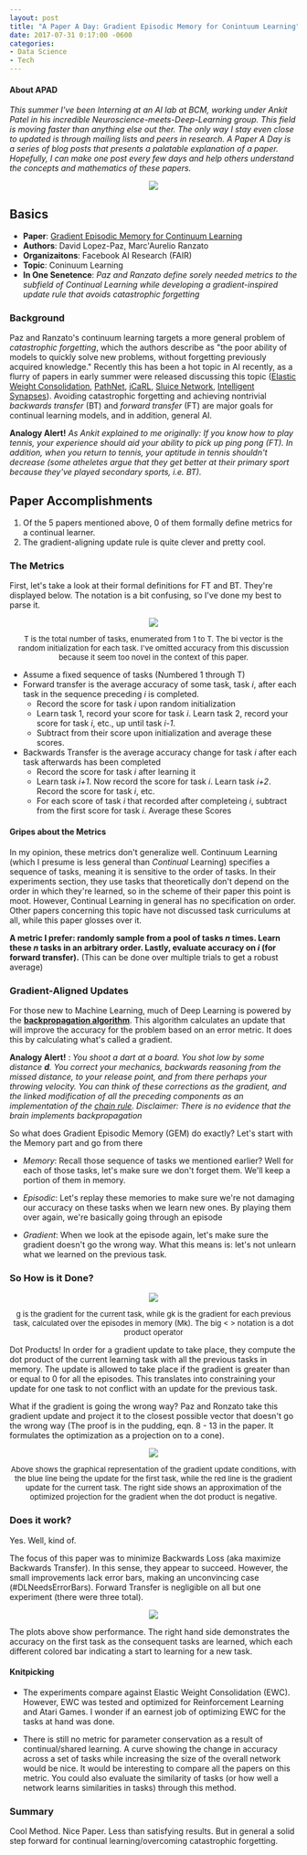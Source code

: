 ```yaml
---
layout: post
title: "A Paper A Day: Gradient Episodic Memory for Conintuum Learning"
date: 2017-07-31 0:17:00 -0600
categories:
- Data Science
- Tech
---
```


#### About APAD ####
_This summer I've been Interning at an AI lab at BCM, working under
Ankit Patel in his incredible Neuroscience-meets-Deep-Learning group. 
This field is moving faster than anything else out ther.
The only way I stay even close to updated
is through mailing lists and peers in research. A Paper A Day is a series
of blog posts that presents a palatable explanation of a paper. Hopefully,
I can make one post every few days and help others understand the concepts and 
mathematics of these papers._

<div style="text-align:center">
 <img src="http://www.explorestsimonsisland.com/images/widepics/tennis.jpg">
</div>

## Basics ##
* __Paper__: [Gradient Episodic Memory for Continuum Learning][GED]
* __Authors__: David Lopez-Paz, Marc'Aurelio Ranzato 
* __Organizaitons__: Facebook AI Research (FAIR)
* __Topic__: Coninuum Learning
* __In One Senetence__: _Paz and Ranzato define sorely needed metrics to the
subfield of Continual Learning while developing a gradient-inspired update rule 
that avoids catastrophic forgetting_

### Background ###

Paz and Ranzato's continuum learning targets a more general problem of 
_catastrophic forgetting_, which the authors describe as "the poor ability of models to
quickly solve new problems, without forgetting previously acquired knowledge."
Recently this has been a hot topic in AI recently, as a flurry of 
papers in early summer were released discussing this topic ([Elastic Weight Consolidation][EWC],
[PathNet][PathNet], [iCaRL][iCARL], [Sluice Network][Sluice Network], [Intelligent Synapses][Intelligent Synapses]).
Avoiding catastrophic forgetting and achieving nontrivial _backwards transfer_ (BT) and _forward transfer_ (FT) are major goals for
continual learning models, and in addition, general AI. 

__Analogy Alert!__ _As Ankit explained to me originally: 
If you know how to play tennis, your experience 
*should* aid your ability to pick up ping pong (FT). 
In addition, when you return to tennis, your aptitude
in tennis shouldn't decrease (some atheletes argue that they get better
at their primary sport because they've played secondary sports, i.e. BT)._ 
 
## Paper Accomplishments ##

1. Of the 5 papers mentioned above, 0 of them formally define metrics for a
continual learner. 
2. The gradient-aligning update rule is quite clever and pretty cool.

### The Metrics ###
First, let's take a look at their formal definitions for FT and BT. 
They're displayed below. The notation is a bit confusing, so I've done my
 best to parse it.
  
<div style="text-align:center">
    <img src="https://www.dropbox.com/s/qrj6sxkfruj42uk/Screen%20Shot%202017-07-31%20at%204.56.05%20PM.png?dl=1">
    <p style="font-size:13px"> T is the total number of tasks, enumerated from 1 to T. The bi vector is the random
    initialization for each task. I've omitted accuracy from this discussion because it seem too novel in the context
    of this paper.</p>
</div>

* Assume a fixed sequence of tasks (Numbered 1 through T)
* Forward transfer is the average accuracy of some task, task _i_, after each 
task in the sequence preceding _i_ is completed. 
    * Record the score for task _i_ upon random initialization
    * Learn task 1, record your score for task _i_. Learn task 2, record your
     score for task _i_, etc., up until task _i-1_.
    * Subtract from their score upon initialization and average these scores.
* Backwards Transfer is the average accuracy change for task _i_ after each 
task afterwards has been completed
    * Record the score for task _i_ after learning it
    * Learn task _i+1_. Now record the score for task _i_. Learn task _i+2_. Record the
    score for task _i_, etc.
    * For each score of task _i_ that recorded after completeing _i_, subtract from the first
    score for task _i_. Average these Scores

    
#### Gripes about the Metrics ####
In my opinion, these metrics don't generalize well. Continuum Learning (which I presume
is less general than _Continual_ Learning) specifies a sequence of tasks,
 meaning it is sensitive to the order of tasks. In their experiments section, 
 they use tasks that theoretically don't depend on the order in which they're learned, so in the 
 scheme of their paper this point is moot. However, Continual Learning in general
has no specification on order. Other papers concerning this topic have not discussed
task curriculums at all, while this paper glosses over it. 

__A metric I prefer: randomly sample from a pool of tasks
_n_ times. Learn these _n_ tasks in an arbitrary order. Lastly, evaluate accuracy on _i_ (for forward transfer).__ 
(This can be done over multiple trials to get a robust average)

### Gradient-Aligned Updates ###

For those new to Machine Learning, much of Deep Learning is powered by the 
[__backpropagation algorithm__][backprop]. This algorithm calculates an update that
will improve the accuracy for the problem based on an error metric. It does this by calculating what's 
called a gradient. 

__Analogy Alert!__ : _You shoot a dart at a board. You shot low by some distance __d__. 
You correct your mechanics, backwards reasoning from the missed distance, to your 
release point, and from there perhaps your throwing velocity. 
You can think of these corrections as the gradient, and the linked modification of
all the preceding components as an implementation
of the [chain rule][chainrule]. Disclaimer: 
 There is no evidence that the brain implements backpropagation_

So what does Gradient Episodic Memory (GEM) do exactly? Let's start with the Memory
part and go from there

* _Memory_: Recall those sequence of tasks we mentioned earlier? Well for each of those
tasks, let's make sure we don't forget them. We'll keep a portion of them in memory. 

* _Episodic_: Let's replay these memories to make sure we're not damaging our accuracy
on these tasks when we learn new ones. By playing them over again, we're basically going through an episode

* _Gradient_: When we look at the episode again, let's make sure the gradient doesn't
go the wrong way. What this means is: let's not unlearn what we learned on the 
previous task. 

### So How is it Done? ###

<div style="text-align:center">
    <img src="https://www.dropbox.com/s/jye3b3mco5fs277/Screen%20Shot%202017-07-31%20at%204.55.52%20PM.png?dl=1">
    <p style="font-size:13px"> g is the gradient for the current task, while gk is the gradient for each previous task, calculated
    over the episodes in memory (Mk). The big < > notation is a dot product operator </p>
</div>

Dot Products! In order for a gradient update to take place, they compute the dot product
of the current learning task with all the previous tasks in memory. The update is allowed
to take place if the gradient is greater than or equal to 0 for all the episodes. This translates
into constraining your update for one task to not conflict with an update for the previous task.

What if the gradient is going the wrong way? Paz and Ronzato take this gradient update
and project it to the closest possible vector that doesn't go the wrong way 
(The proof is in the pudding, eqn. 8 - 13 in the paper. It formulates the optimization as a projection
on to a cone).
 
<div style="text-align:center">
    <img src="https://www.dropbox.com/s/jkdkk8bmz6btl77/Screen%20Shot%202017-07-31%20at%207.36.14%20PM.png?dl=1">
    <p style="font-size:13px"> Above shows the graphical representation of the gradient update conditions, with the blue
    line being the update for the first task, while the red line is the gradient update for the current task. The right side
    shows an approximation of the optimized projection for the gradient when the dot product is negative.</p>
</div>


### Does it work? ###
Yes. Well, kind of. 

The focus of this paper was to minimize Backwards Loss (aka
maximize Backwards Transfer). In this sense, they appear to succeed. However, 
the small improvements lack error bars, making an unconvincing case (#DLNeedsErrorBars). 
Forward Transfer is negligible on all but one experiment (there were three total).

<div style="text-align:center">
<img src="https://www.dropbox.com/s/qvr95xydhtlnijw/Screen%20Shot%202017-07-31%20at%204.55.41%20PM.png?dl=1">
</div>

The plots above show performance. The right hand side demonstrates
the accuracy on the first task as the consequent tasks are learned, which each different
colored bar indicating a start to learning for a new task.

#### Knitpicking ####

* The experiments compare against Elastic Weight Consolidation (EWC). However, 
EWC was tested and optimized for Reinforcement Learning and Atari Games. I wonder
if an earnest job of optimizing EWC for the tasks at hand was done. 

* There is still no metric for parameter conservation as a result of continual/shared learning. 
A curve showing the change in accuracy across a set of tasks while increasing 
the size of the overall network would be nice. It would be interesting to compare 
all the papers on this metric. You could also evaluate the similarity of tasks
(or how well a network learns similarities in tasks) through this method.

### Summary ###
Cool Method.  Nice Paper. Less than satisfying results. But in general a
solid step forward for continual learning/overcoming catastrophic
forgetting. 


[EWC]: https://arxiv.org/pdf/1612.00796.pdf
[PathNet]: https://arxiv.org/pdf/1701.08734.pdf
[iCARL]: https://arxiv.org/pdf/1611.07725.pdf
[Sluice Network]: https://arxiv.org/pdf/1705.08142.pdf
[Intelligent Synapses]: https://openreview.net/pdf?id=rJzabxSFg
[Metrics]: https://www.dropbox.com/s/qrj6sxkfruj42uk/Screen%20Shot%202017-07-31%20at%204.56.05%20PM.png?dl=0
[Gradient]: https://www.dropbox.com/s/jye3b3mco5fs277/Screen%20Shot%202017-07-31%20at%204.55.52%20PM.png?dl=0
[Results]: https://www.dropbox.com/s/qvr95xydhtlnijw/Screen%20Shot%202017-07-31%20at%204.55.41%20PM.png?dl=0
[GED]: https://arxiv.org/pdf/1706.08840.pdf
[backprop]:https://en.wikipedia.org/wiki/Backpropagation
[chainrule]:https://en.wikipedia.org/wiki/Chain_rule

 
  

